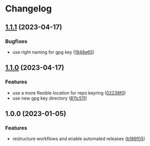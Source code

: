 # Changelog

## [1.1.1](https://github.com/rolehippie/tailscale/compare/v1.1.0...v1.1.1) (2023-04-17)


### Bugfixes

* use right naming for gpg key ([1948e65](https://github.com/rolehippie/tailscale/commit/1948e652d160bbae6406071c66c818c64418f718))

## [1.1.0](https://github.com/rolehippie/tailscale/compare/v1.0.0...v1.1.0) (2023-04-17)


### Features

* use a more flexible location for repo keyring ([02238f0](https://github.com/rolehippie/tailscale/commit/02238f0a0d87d4bdaa3971008b7a24a98e33e622))
* use new gpg key directory ([811c511](https://github.com/rolehippie/tailscale/commit/811c511bf20d64043b020b941c7c2e8902fb1cc0))

## 1.0.0 (2023-01-05)


### Features

* restructure workflows and enable automated releases ([b186f05](https://github.com/rolehippie/tailscale/commit/b186f05cdf593de1ed27833b4c1a97be6bcef095))

